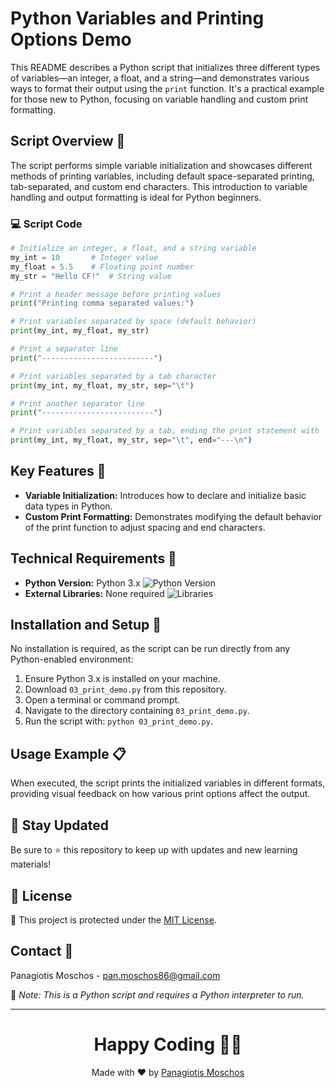 # Python Variables and Printing Options Demo

This README describes a Python script that initializes three different types of variables—an integer, a float, and a string—and demonstrates various ways to format their output using the `print` function. It's a practical example for those new to Python, focusing on variable handling and custom print formatting.

## Script Overview 📘

The script performs simple variable initialization and showcases different methods of printing variables, including default space-separated printing, tab-separated, and custom end characters. This introduction to variable handling and output formatting is ideal for Python beginners.

### :computer: Script Code

```python
# Initialize an integer, a float, and a string variable
my_int = 10       # Integer value
my_float = 5.5    # Floating point number
my_str = "Hello CF!"  # String value

# Print a header message before printing values
print("Printing comma separated values:")

# Print variables separated by space (default behavior)
print(my_int, my_float, my_str)

# Print a separator line
print("-------------------------")

# Print variables separated by a tab character
print(my_int, my_float, my_str, sep="\t")

# Print another separator line
print("-------------------------")

# Print variables separated by a tab, ending the print statement with '---' followed by a new line
print(my_int, my_float, my_str, sep="\t", end="---\n")
```

## Key Features 🌟
- **Variable Initialization:** Introduces how to declare and initialize basic data types in Python.
- **Custom Print Formatting:** Demonstrates modifying the default behavior of the print function to adjust spacing and end characters.

## Technical Requirements 🔧
- **Python Version:** Python 3.x ![Python Version](https://img.shields.io/badge/python-3.x-blue.svg)
- **External Libraries:** None required ![Libraries](https://img.shields.io/badge/libraries-none-important)

## Installation and Setup 🚀
No installation is required, as the script can be run directly from any Python-enabled environment:
1. Ensure Python 3.x is installed on your machine.
2. Download `03_print_demo.py` from this repository.
3. Open a terminal or command prompt.
4. Navigate to the directory containing `03_print_demo.py`.
5. Run the script with: `python 03_print_demo.py`.

## Usage Example 📋
When executed, the script prints the initialized variables in different formats, providing visual feedback on how various print options affect the output.


## 📢 Stay Updated
Be sure to ⭐ this repository to keep up with updates and new learning materials!

## 📄 License
🔐 This project is protected under the [MIT License](https://mit-license.org/).

## Contact 📧
Panagiotis Moschos - pan.moschos86@gmail.com

🔗 *Note: This is a Python script and requires a Python interpreter to run.*

---
<h1 align=center>Happy Coding 👨‍💻 </h1>

<p align="center">
  Made with ❤️ by 
  <a href="https://www.linkedin.com/in/panagiotis-moschos" target="_blank">Panagiotis Moschos</a>
</p>